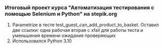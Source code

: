 ### Итоговый проект курса "Автоматизация тестирования с помощью Selenium и Python" на stepik.org

1. Parametrize в тесте test_guest_can_add_product_to_basket. Оставил две ссылки: одна рабочая вторая с xfail для работы 
теста и уменьшения времени ожидания проверяющих
2. Использовался Python 3.10